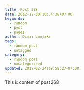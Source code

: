 ```yaml
---
title: Post 268
date: 2012-12-30T16:34:38+07:00
keywords:
  - random
  - post
  - pages
author: Dimas Lanjaka
tags:
  - random post
  - untagged
category:
  - random post
  - uncategorized
updated: 2012-02-24T09:59:27+07:00
---
```

This is content of post 268